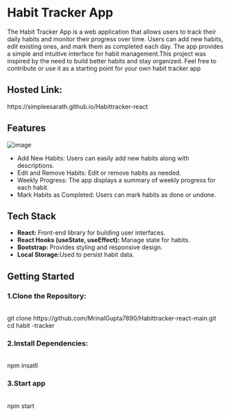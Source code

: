 <h1>Habit Tracker App</h1>
The Habit Tracker App is a web application that allows users to track their daily habits and monitor their progress over time. Users can add new habits, edit existing ones, and mark them as completed each day. The app provides a simple and intuitive interface for habit management.This project was inspired by the need to build better habits and stay organized. Feel free to contribute or use it as a starting point for your own habit tracker app
<h2> Hosted Link:</h2>https://simpleesarath.github.io/Habittracker-react

**<h2>Features</h2>**

![image](https://github.com/simpleesarath/Habittracker-react/assets/88574803/ea649798-57fa-41b8-9a0f-3c7e580849cd)

<ul>
  <li>Add New Habits: Users can easily add new habits along with descriptions.</li>
  <li>Edit and Remove Habits: Edit or remove habits as needed.</li>
  <li>Weekly Progress: The app displays a summary of weekly progress for each habit.</li>
  <li>Mark Habits as Completed: Users can mark habits as done or undone.</li>
</ul>

<h2>Tech Stack</h2>
<ul>
    <li><b>React:</b> Front-end library for building user interfaces.</li>
    <li><b>React Hooks (useState, useEffect):</b> Manage state for habits.</li>
    <li><b>Bootstrap:</b> Provides styling and responsive design.</li>
    <li><b>Local Storage:</b>Used to persist habit data.</li>
</ul>

<h2>Getting Started</h2>

<h3>1.Clone the Repository: </h3> <br/>
      git clone https://github.com/MrinalGupta7890/Habittracker-react-main.git cd habit -tracker <br/>
<h3>2.Install Dependencies:</h3> <br/>
      npm insatll <br/>
<h3>3.Start app</h3> <br/>
     npm start


